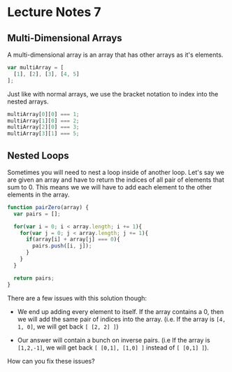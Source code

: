 # Lecture Notes 7

## Multi-Dimensional Arrays

A multi-dimensional array is an array that has other arrays as it's elements.

```javascript
var multiArray = [
  [1], [2], [3], [4, 5]
];
```

Just like with normal arrays, we use the bracket notation to index into the
nested arrays.

```javascript
multiArray[0][0] === 1;
multiArray[1][0] === 2;
multiArray[2][0] === 3;
multiArray[3][1] === 5;
```

## Nested Loops

Sometimes you will need to nest a loop inside of another loop. Let's say we are
given an array and have to return the indices of all pair of elements that sum
to 0. This means we we will have to add each element to the other elements in
the array.

```javascript
function pairZero(array) {
  var pairs = [];

  for(var i = 0; i < array.length; i += 1){
    for(var j = 0; j < array.length; j += 1){
      if(array[i] + array[j] === 0){
        pairs.push([i, j]);
      }
    }
  }

  return pairs;
}
```

There are a few issues with this solution though:

* We end up adding every element to itself. If the array contains a 0, then we
will add the same pair of indices into the array. (i.e. If the array is
  `[4, 1, 0]`, we will get back `[ [2, 2] ]`)

* Our answer will contain a bunch on inverse pairs. (i.e If the array is
  `[1,2,-1]`, we will get back `[ [0,1], [1,0] ]` instead of `[ [0,1] ]`).

How can you fix these issues?
